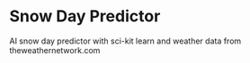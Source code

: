 #  Snow Day Predictor

AI snow day predictor with sci-kit learn and weather data from theweathernetwork.com

